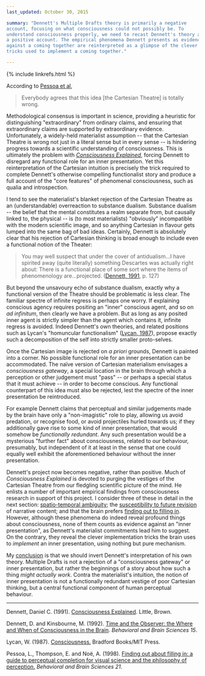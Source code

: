 ```yaml
---
last_updated: October 30, 2015

summary: "Dennett's Multiple Drafts theory is primarily a negative
account, focusing on what consciousness could not possibly be. To
understand consciousness properly, we need to recast Dennett's theory as
a positive account. The empirical phenomena Dennett presents as evidence
against a coming together are reinterpreted as a glimpse of the clever
tricks used to implement a coming together."

---
```


{% include linkrefs.html %}

According to [Pessoa et al](#pessoa98),

> Everybody agrees that this idea [the Cartesian Theatre] is totally wrong.

Methodological consensus is important in science, providing a heuristic
for distinguishing "extraordinary" from ordinary claims, and ensuring
that extraordinary claims are supported by extraordinary evidence.
Unfortunately, a widely-held materialist assumption -- that the
Cartesian Theatre is wrong not just in a literal sense but in every
sense -- is hindering progress towards a scientific understanding of
consciousness. This is ultimately the problem with
[_Consciousness Explained_](#dennett91a), forcing Dennett to disregard
any functional role for an inner presentation. Yet this reinterpretation
of the Cartesian intuition is precisely the trick required to complete
Dennett's otherwise compelling functionalist story and produce a full
account of the "core features" of phenomenal consciousness, such as
qualia and introspection.

I tend to see the materialist's blanket rejection of the Cartesian
Theatre as an (understandable) overreaction to substance dualism.
Substance dualism -- the belief that the mental constitutes a realm
separate from, but causally linked to, the physical -- is (to most
materialists) "obviously" incompatible with the modern scientific image,
and so anything Cartesian in flavour gets lumped into the same bag of
bad ideas. Certainly, Dennett is absolutely clear that his rejection of
Cartesian thinking is broad enough to include even a functional notion
of the Theater:

> You may well suspect that under the cover of antidualism...I have
> spirited away (quite literally) something Descartes was actually right
> about: There is a functional place of some sort where the items of
> phenomenology are...projected.
> ([Dennett, 1991](#dennett91a), p. 127)

But beyond the unsavoury echo of substance dualism, exactly why a
functional version of the Theatre should be problematic is less clear.
The familiar spectre of infinite regress is perhaps one worry. If
explaining conscious agency requires positing an "inner" conscious
agent, and so on _ad infinitum_, then clearly we have a problem. But as
long as any posited inner agent is strictly simpler than the agent which
contains it, infinite regress is avoided. Indeed Dennett's own theories,
and related positions such as Lycan's "homuncular functionalism"
([Lycan, 1987](#lycan87)), propose exactly such a decomposition of the
self into strictly smaller proto-selves.

Once the Cartesian image is rejected on _a priori_ grounds, Dennett is
painted into a corner. No possible functional role for an inner
presentation can be accommodated. The naïve version of Cartesian
materialism envisages a _consciousness gateway_, a special location in
the brain through which a perception or other judgement must "pass" --
or perhaps a special status that it must achieve -- in order to become
conscious. Any functional counterpart of this idea must also be
rejected, lest the spectre of the inner presentation be reintroduced.

For example Dennett claims that perceptual and similar judgements made
by the brain have only a "non-imagistic" role to play, allowing us avoid
predation, or recognise food, or avoid projectiles hurled towards us; if
they additionally gave rise to some kind of inner presentation, that
would somehow be _functionally redundant_. Any such presentation would
be a mysterious "further fact" about consciousness, related to our
behaviour, presumably, but independent of it at least in the sense that
one could equally well exhibit the aforementioned behaviour without the
inner presentation.

Dennett's project now becomes negative, rather than positive. Much of
_Consciousness Explained_ is devoted to purging the vestiges of the
Cartesian Theatre from our fledgling scientific picture of the mind. He
enlists a number of important empirical findings from consciousness
research in support of this project. I consider three of these in detail
in the next section:
[spatio-temporal ambiguity](multiple-drafts-dennett-spatio-temporal.html);
the
[susceptibility to future revision](multiple-drafts-dennett-non-monotonic.html)
of narrative content; and that the brain prefers
[finding out to filling in](multiple-drafts-dennett-finding-out.html).
However, although these phenomena do indeed reveal profound things about
consciousness, none of them counts as evidence against an "inner
presentation", as Dennett's materialist commitments lead him to suggest.
On the contrary, they reveal the clever implementation tricks the brain
uses to _implement_ an inner presentation, using nothing but pure
mechanism.

My [conclusion](multiple-drafts-functional-gateway.html) is that we
should invert Dennett's interpretation of his own theory. Multiple
Drafts is not a rejection of a "consciousness gateway" or inner
presentation, but rather the beginnings of a story about how such a
thing _might actually work_. Contra the materialist's intuition, the
notion of inner presentation is not a functionally redundant vestige of
poor Cartesian thinking, but a central functional component of human
perceptual behaviour.

- - -

<a name="dennett91a"></a>Dennett, Daniel C. (1991).
[Consciousness Explained](). Little, Brown.

<a name="dennett92"></a>Dennett, D. and Kinsbourne, M. (1992).
[Time and the Observer: the Where and When of Consciousness in the Brain]().
_Behavioral and Brain Sciences 15_.

<a name="lycan87"></a>Lycan, W. (1987). [Consciousness.]() Bradford
Books/MIT Press.

<a name="pessoa98"></a>Pessoa, L., Thompson, E. and Noë, A. (1998).
[Finding out about filling in: a guide to perceptual completion for visual science and the philosophy of perception.]()
_Behavioral and Brain Sciences 21_.
